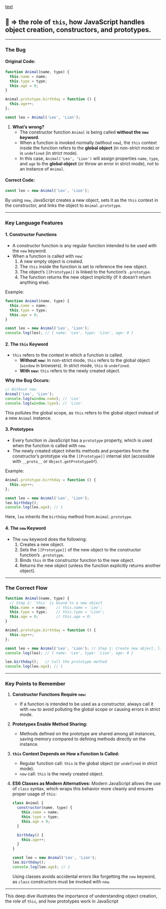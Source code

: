 [text](https://bytes.dev/archives/2)

## 👀 => the role of `this`, how JavaScript handles object creation, constructors, and prototypes.

---

### **The Bug**

#### Original Code:
```javascript
function Animal(name, type) {
  this.name = name;
  this.type = type;
  this.age = 0;
}

Animal.prototype.birthday = function () {
  this.age++;
};

const leo = Animal('Leo', 'Lion');
```

1. **What’s wrong?**
   - The constructor function `Animal` is being called **without the `new` keyword**.
   - When a function is invoked normally (without `new`), the `this` context inside the function refers to the **global object** (in non-strict mode) or is `undefined` (in strict mode).
   - In this case, `Animal('Leo', 'Lion')` will assign properties `name`, `type`, and `age` to the **global object** (or throw an error in strict mode), not to an instance of `Animal`.

#### Correct Code:
```javascript
const leo = new Animal('Leo', 'Lion');
```

By using `new`, JavaScript creates a new object, sets it as the `this` context in the constructor, and links the object to `Animal.prototype`.

---

### **Key Language Features**

#### 1. **Constructor Functions**
   - A constructor function is any regular function intended to be used with the `new` keyword.
   - When a function is called with `new`:
     1. A new empty object is created.
     2. The `this` inside the function is set to reference the new object.
     3. The object’s `[[Prototype]]` is linked to the function’s `.prototype`.
     4. The function returns the new object implicitly (if it doesn’t return anything else).

   Example:
   ```javascript
   function Animal(name, type) {
     this.name = name;
     this.type = type;
     this.age = 0;
   }

   const leo = new Animal('Leo', 'Lion');
   console.log(leo); // { name: 'Leo', type: 'Lion', age: 0 }
   ```

#### 2. **The `this` Keyword**
   - `this` refers to the context in which a function is called.
     - **Without `new`:** In non-strict mode, `this` refers to the global object (`window` in browsers). In strict mode, `this` is `undefined`.
     - **With `new`:** `this` refers to the newly created object.

   **Why the Bug Occurs:**
   ```javascript
   // Without new
   Animal('Leo', 'Lion');
   console.log(window.name); // 'Leo'
   console.log(window.type); // 'Lion'
   ```

   This pollutes the global scope, as `this` refers to the global object instead of a new `Animal` instance.

#### 3. **Prototypes**
   - Every function in JavaScript has a `prototype` property, which is used when the function is called with `new`.
   - The newly created object inherits methods and properties from the constructor’s prototype via the `[[Prototype]]` internal slot (accessible with `__proto__` or `Object.getPrototypeOf`).

   Example:
   ```javascript
   Animal.prototype.birthday = function () {
     this.age++;
   };

   const leo = new Animal('Leo', 'Lion');
   leo.birthday();
   console.log(leo.age); // 1
   ```

   Here, `leo` inherits the `birthday` method from `Animal.prototype`.

#### 4. **The `new` Keyword**
   - The `new` keyword does the following:
     1. Creates a new object.
     2. Sets the `[[Prototype]]` of the new object to the constructor function’s `.prototype`.
     3. Binds `this` in the constructor function to the new object.
     4. Returns the new object (unless the function explicitly returns another object).

---

### **The Correct Flow**

```javascript
function Animal(name, type) {
  // Step 2: `this` is bound to a new object
  this.name = name;    // this.name = 'Leo';
  this.type = type;    // this.type = 'Lion';
  this.age = 0;        // this.age = 0;
}

Animal.prototype.birthday = function () {
  this.age++;
};

const leo = new Animal('Leo', 'Lion'); // Step 1: Create new object, link prototype
console.log(leo); // { name: 'Leo', type: 'Lion', age: 0 }

leo.birthday();   // Call the prototype method
console.log(leo.age); // 1
```

---

### **Key Points to Remember**
1. **Constructor Functions Require `new`:**
   - If a function is intended to be used as a constructor, always call it with `new` to avoid polluting the global scope or causing errors in strict mode.

2. **Prototypes Enable Method Sharing:**
   - Methods defined on the prototype are shared among all instances, saving memory compared to defining methods directly on the instance.

3. **`this` Context Depends on How a Function Is Called:**
   - Regular function call: `this` is the global object (or `undefined` in strict mode).
   - `new` call: `this` is the newly created object.

4. **ES6 Classes as Modern Alternatives:**
   Modern JavaScript allows the use of `class` syntax, which wraps this behavior more cleanly and ensures proper usage of `this`:

   ```javascript
   class Animal {
     constructor(name, type) {
       this.name = name;
       this.type = type;
       this.age = 0;
     }

     birthday() {
       this.age++;
     }
   }

   const leo = new Animal('Leo', 'Lion');
   leo.birthday();
   console.log(leo.age); // 1
   ```

   Using classes avoids accidental errors like forgetting the `new` keyword, as `class` constructors must be invoked with `new`.

--- 

This deep dive illustrates the importance of understanding object creation, the role of `this`, and how prototypes work in JavaScript